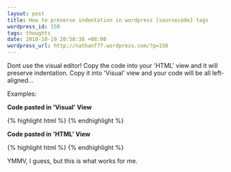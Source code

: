 ```yaml
--- 
layout: post
title: How to preserve indentation in wordpress [sourcecode] tags
wordpress_id: 150
tags: thoughts
date: 2010-10-19 20:58:38 +08:00
wordpress_url: http://nathanf77.wordpress.com/?p=150
---
```

Dont use the visual editor! Copy the code into your 'HTML' view and it will preserve indentation. Copy it into 'Visual' view and your code will be all left-aligned...

Examples:

<strong>Code pasted in 'Visual' View</strong>

{% highlight html %}
<indent>
<indent>
<indent>
</indent>
</indent>
</indent>
{% endhighlight %}

<strong>Code pasted in 'HTML' View</strong>

{% highlight html %}
<indent>
    <indent>
        <indent>
        </indent>
    </indent>
</indent>
{% endhighlight %}

YMMV, I guess, but this is what works for me.
